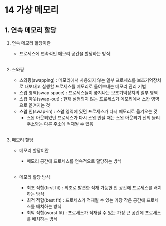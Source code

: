 # 14 가상 메모리

## 1. 연속 메모리 할당
1. 연속 메모리 할당이란
    - 프로세스에 연속적인 메모리 공간을 할당하는 방식<br><br>

2. 스와핑
    - 스와핑(swapping) : 메모리에서 사용되지 않는 일부 프로세스를 보조기억장치로 내보내고 실행할 프로세스를 메모리로 들여보내는 메모리 관리 기법
    - 스왑 영역(swap space) : 프로세스들이 쫓겨나는 보조기억장치의 일부 영역
    - 스왑 아웃(swap-out) : 현재 실행되지 않는 프로세스가 메모리에서 스왑 영역으로 옮겨지는 것
    - 스왑 인(swap-in) : 스왑 영역에 있던 프로세스가 다시 메모리로 옮겨오는 것
        - 스왑 아웃되었던 프로세스가 다시 스왑 인될 때는 스왑 아웃되기 전의 물리 주소와는 다른 주소에 적재될 수 있음<br><br>

3. 메모리 할당
    - 메모리 할당이란
        - 메모리 공간에 프로세스를 연속적으로 할당하는 방식<br><br>

    - 메모리 할당 방식
        - 최초 적합(first fit) : 최초로 발견한 적재 가능한 빈 공간에 프로세스를 배치하는 방식
        - 최적 적합(best fit) : 프로세스가 적재될 수 있는 가장 작은 공간에 프로세스를 배치하는 방식
        - 최악 적합(worst fit) : 프로세스가 적재될 수 있는 가장 큰 공간에 프로세스를 배치하는 방식